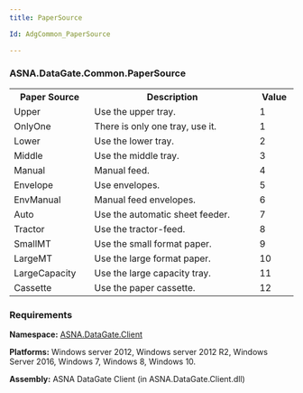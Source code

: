 ```yaml
---
title: PaperSource

Id: AdgCommon_PaperSource

---
```


### ASNA.DataGate.Common.PaperSource
<table class="dtTABLE" id="Table3" cellspacing="0">
                        <colgroup span="1" class="normal">
                            <col align="middles" span="1" style="FONT-WEIGHT: bold" width="20%" />
                            <col span="1" width="49.99%" />
                            <col align="middles" span="1" width="10%" />
                        </colgroup>
                        <tbody>
                            <tr>
                                <th colspan="1" rowspan="1"> Paper Source</th>
                                <th colspan="1" rowspan="1"> Description</th>
                                <th colspan="1" rowspan="1"> Value</th>
                            </tr>
                            <tr>
                                <td colspan="1" rowspan="1">Upper </td>
                                <td colspan="1" rowspan="1">Use the upper tray. </td>
                                <td colspan="1" rowspan="1">1 </td>
                            </tr>
                            <tr>
                                <td colspan="1" rowspan="1">OnlyOne </td>
                                <td colspan="1" rowspan="1">There is only one tray, use it. </td>
                                <td colspan="1" rowspan="1">1 </td>
                            </tr>
                            <tr>
                                <td colspan="1" rowspan="1">Lower </td>
                                <td colspan="1" rowspan="1">Use the lower tray. </td>
                                <td colspan="1" rowspan="1">2 </td>
                            </tr>
                            <tr>
                                <td colspan="1" rowspan="1">Middle </td>
                                <td colspan="1" rowspan="1">Use the middle tray. </td>
                                <td colspan="1" rowspan="1">3 </td>
                            </tr>
                            <tr>
                                <td colspan="1" rowspan="1">Manual </td>
                                <td colspan="1" rowspan="1">Manual feed. </td>
                                <td colspan="1" rowspan="1">4 </td>
                            </tr>
                            <tr>
                                <td colspan="1" rowspan="1">Envelope </td>
                                <td colspan="1" rowspan="1">Use envelopes. </td>
                                <td colspan="1" rowspan="1">5 </td>
                            </tr>
                            <tr>
                                <td colspan="1" rowspan="1">EnvManual </td>
                                <td colspan="1" rowspan="1">Manual feed envelopes. </td>
                                <td colspan="1" rowspan="1">6 </td>
                            </tr>
                            <tr>
                                <td colspan="1" rowspan="1">Auto </td>
                                <td colspan="1" rowspan="1">Use the automatic sheet feeder. </td>
                                <td colspan="1" rowspan="1">7 </td>
                            </tr>
                            <tr>
                                <td colspan="1" rowspan="1">Tractor </td>
                                <td colspan="1" rowspan="1">Use the tractor-feed. </td>
                                <td colspan="1" rowspan="1">8 </td>
                            </tr>
                            <tr>
                                <td colspan="1" rowspan="1">SmallMT </td>
                                <td colspan="1" rowspan="1">Use the small format paper. </td>
                                <td colspan="1" rowspan="1">9 </td>
                            </tr>
                            <tr>
                                <td colspan="1" rowspan="1">LargeMT </td>
                                <td colspan="1" rowspan="1">Use the large format paper. </td>
                                <td colspan="1" rowspan="1">10 </td>
                            </tr>
                            <tr>
                                <td colspan="1" rowspan="1">LargeCapacity </td>
                                <td colspan="1" rowspan="1">Use the large capacity tray. </td>
                                <td colspan="1" rowspan="1">11 </td>
                            </tr>
                            <tr>
                                <td colspan="1" rowspan="1">Cassette </td>
                                <td colspan="1" rowspan="1">Use the paper cassette. </td>
                                <td colspan="1" rowspan="1">12 </td>
                            </tr>
                        </tbody>
</table>

### Requirements
**Namespace:** [ASNA.DataGate.Client](../../DCS/_HYML/dcsDataGateClientNamespace.html) 

**Platforms:** Windows server 2012, Windows server 2012 R2, Windows Server 2016, Windows 7, Windows 8, Windows 10. 

**Assembly:** ASNA DataGate Client (in ASNA.DataGate.Client.dll) 
